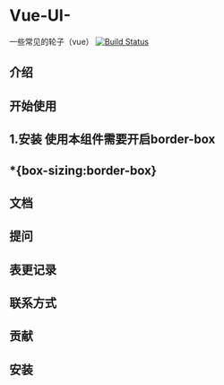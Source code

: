 # Vue-UI-
一些常见的轮子（vue）
[![Build Status](https://www.travis-ci.org/Verahuan/Vue-UI-.svg?branch=master)](https://www.travis-ci.org/Verahuan/Vue-UI-)

## 介绍

## 开始使用

1.安装
使用本组件需要开启border-box
---
*{box-sizing:border-box}
---

## 文档

## 提问

## 表更记录

## 联系方式

## 贡献

## 安装
